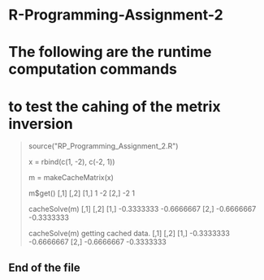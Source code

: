 # R-Programming-Assignment-2
# The following are the runtime computation commands
# to test the cahing of the metrix inversion

> source("RP_Programming_Assignment_2.R")
> 
> x = rbind(c(1, -2), c(-2, 1))
> 
> m = makeCacheMatrix(x)
> 
> m$get()
     [,1] [,2]
[1,]    1   -2
[2,]   -2    1
> 
> cacheSolve(m)
           [,1]       [,2]
[1,] -0.3333333 -0.6666667
[2,] -0.6666667 -0.3333333
> 
> cacheSolve(m)
getting cached data.
           [,1]       [,2]
[1,] -0.3333333 -0.6666667
[2,] -0.6666667 -0.3333333
> 
## End of the file
